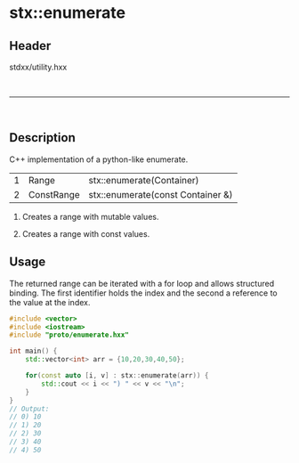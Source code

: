 # stx::enumerate

## Header

stdxx/utility.hxx

<br>

---

<br>

## Description

C++ implementation of a python-like enumerate.

|     |            |                                   |
| --- | ---------- | --------------------------------- |
| 1   | Range      | stx::enumerate(Container)         |
| 2   | ConstRange | stx::enumerate(const Container &) |

1) Creates a range with mutable values.

2) Creates a range with const values.

## Usage

The returned range can be iterated with a for loop and allows structured binding. The first identifier holds the index and the second a reference to the value at the index.

```c++
#include <vector>
#include <iostream>
#include "proto/enumerate.hxx"

int main() {
	std::vector<int> arr = {10,20,30,40,50};

	for(const auto [i, v] : stx::enumerate(arr)) {
		std::cout << i << ") " << v << "\n";
	}
}
// Output:
// 0) 10
// 1) 20
// 2) 30
// 3) 40
// 4) 50
```